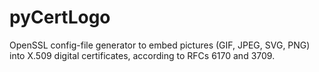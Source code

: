 # pyCertLogo
OpenSSL config-file generator to embed pictures (GIF, JPEG, SVG, PNG) into X.509 digital certificates, according to RFCs 6170 and 3709.
